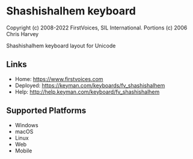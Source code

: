 Shashishalhem keyboard
======================

Copyright (c) 2008-2022 FirstVoices, SIL International. Portions (c) 2006 Chris Harvey


Shashishalhem keyboard layout for Unicode

Links
-----

 * Home:     <https://www.firstvoices.com>
 * Deployed: <https://keyman.com/keyboards/fv_shashishalhem>
 * Help:     <http://help.keyman.com/keyboard/fv_shashishalhem>
 
Supported Platforms
-------------------

 * Windows
 * macOS
 * Linux
 * Web
 * Mobile
